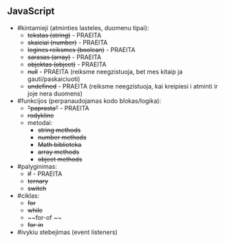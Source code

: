 ## JavaScript

-   #kintamieji (atminties lasteles, duomenu tipai):
    -   ~~tekstas (string)~~ - PRAEITA
    -   ~~skaiciai (number)~~ - PRAEITA
    -   ~~logines reiksmes (boolean)~~ - PRAEITA
    -   ~~sarasas (array)~~ - PRAEITA
    -   ~~objektas (object)~~ - PRAEITA
    -   ~~null~~ - PRAEITA (reiksme neegzistuoja, bet mes kitaip ja gauti/paskaiciuoti)
    -   ~~undefined~~ - PRAEITA (reiksme neegzistuoja, kai kreipiesi i atminti ir joje nera duomens)
-   #funkcijos (perpanaudojamas kodo blokas/logika):
    -   ~~"paprasta"~~ - PRAEITA
    -   ~~rodykline~~
    -   metodai:
        -   ~~string methods~~
        -   ~~number methods~~
        -   ~~Math biblioteka~~
        -   ~~array methods~~
        -   ~~object methods~~
-  #palyginimas:
    - ~~if~~ - PRAEITA
    - ~~ternary~~
    -  ~~switch~~
-   #ciklas:
    -   ~~for~~
    -   ~~while~~
    -  ~~for-of ~~
    -   ~~for-in~~
-   #ivykiu stebejimas (event listeners)